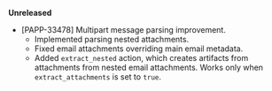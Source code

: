 **Unreleased**

* [PAPP-33478] Multipart message parsing improvement. 
    * Implemented parsing nested attachments.
    * Fixed email attachments overriding main email metadata.
    * Added `extract_nested` action, which creates artifacts from attachments from nested email attachments. Works only when `extract_attachments` is set to `true`.
